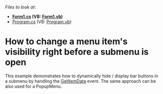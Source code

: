 <!-- default file list -->
*Files to look at*:

* **[Form1.cs](./CS/Form1.cs) (VB: [Form1.vb](./VB/Form1.vb))**
* [Program.cs](./CS/Program.cs) (VB: [Program.vb](./VB/Program.vb))
<!-- default file list end -->
# How to change a menu item's visibility right before a submenu is open


<p>This example demonstrates how to dynamically hide / display bar buttons in a submenu by handling the <a href="http://documentation.devexpress.com/#WindowsForms/DevExpressXtraBarsBarCustomContainerItem_GetItemDatatopic">GetItemData</a> event. The same approach can be also used for a PopupMenu.</p>

<br/>


